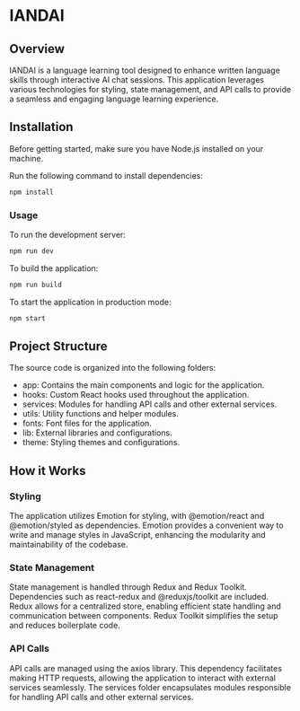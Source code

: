 # IANDAI

## Overview
IANDAI is a language learning tool designed to enhance written language skills through interactive AI chat sessions. This application leverages various technologies for styling, state management, and API calls to provide a seamless and engaging language learning experience.

## Installation
Before getting started, make sure you have Node.js installed on your machine.

Run the following command to install dependencies:

```bash
npm install
```

### Usage
To run the development server:

```bash
npm run dev
```

To build the application:

```bash
npm run build
```

To start the application in production mode:

```bash
npm start
```

## Project Structure
The source code is organized into the following folders:

- app: Contains the main components and logic for the application.
- hooks: Custom React hooks used throughout the application.
- services: Modules for handling API calls and other external services.
- utils: Utility functions and helper modules.
- fonts: Font files for the application.
- lib: External libraries and configurations.
- theme: Styling themes and configurations.

## How it Works
### Styling
The application utilizes Emotion for styling, with @emotion/react and @emotion/styled as dependencies. Emotion provides a convenient way to write and manage styles in JavaScript, enhancing the modularity and maintainability of the codebase.

### State Management
State management is handled through Redux and Redux Toolkit. Dependencies such as react-redux and @reduxjs/toolkit are included. Redux allows for a centralized store, enabling efficient state handling and communication between components. Redux Toolkit simplifies the setup and reduces boilerplate code.

### API Calls
API calls are managed using the axios library. This dependency facilitates making HTTP requests, allowing the application to interact with external services seamlessly. The services folder encapsulates modules responsible for handling API calls and other external services.
